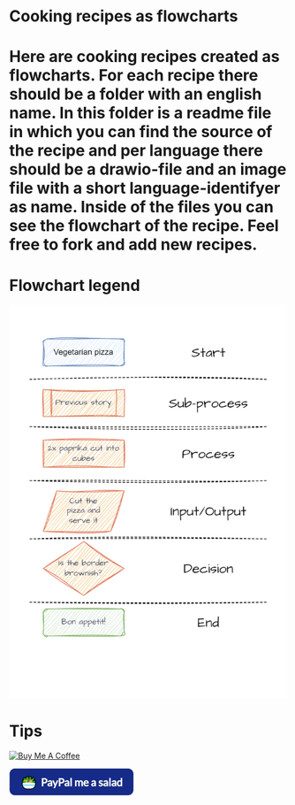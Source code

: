 # Cooking recipes as flowcharts

# Here are cooking recipes created as flowcharts. For each recipe there should be a folder with an english name. In this folder is a readme file in which you can find the source of the recipe and per language there should be a drawio-file and an image file with a short language-identifyer as name. Inside of the files you can see the flowchart of the recipe. Feel free to fork and add new recipes.

# Flowchart legend

![legend_graphic](https://github.com/DarkDonnerGunther/rivercookery/blob/main/legend_graphic.drawio.png)

# Tips

<a href="https://www.buymeacoffee.com/c.mz" target="_blank"><img src="https://cdn.buymeacoffee.com/buttons/v2/default-green.png" alt="Buy Me A Coffee" style="height: 60px !important;width: 217px !important;" ></a>

<a href="https://www.paypal.com/paypalme/christianmueller659">
  <img src="https://github.com/DarkDonnerGunther/Pictures/blob/main/PayPal_me_a_salad_small.png" alt="Donate with PayPal button" />
</a>
